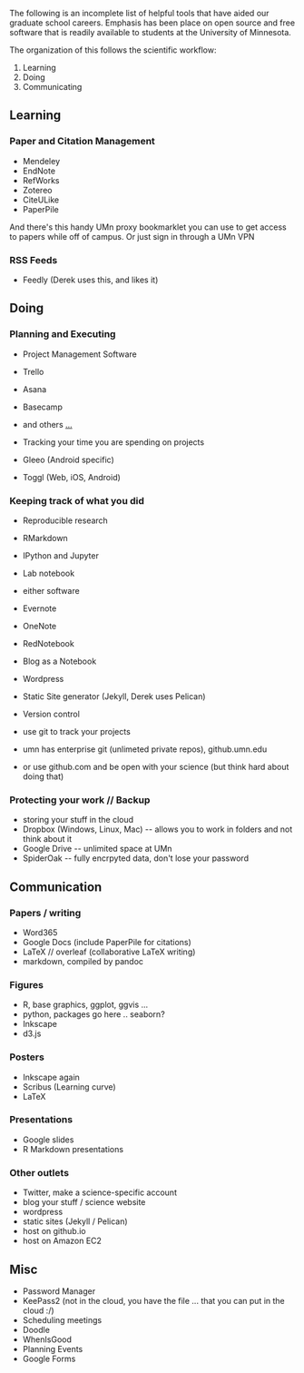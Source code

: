 The following is an incomplete list of helpful tools that have aided our graduate school careers.  Emphasis has been place on open source and free software that is readily available to students at the University of Minnesota.

The organization of this follows the scientific workflow:

1. Learning
2. Doing
3. Communicating


## Learning

### Paper and Citation Management

- Mendeley
- EndNote
- RefWorks
- Zotereo
- CiteULike
- PaperPile

And there's this handy UMn proxy bookmarklet you can use to get access to papers while off of campus. Or just sign in through a UMn VPN

### RSS Feeds

- Feedly (Derek uses this, and likes it)

## Doing

### Planning and Executing

- Project Management Software
 - Trello
 - Asana
 - Basecamp
 - and others [...](http://academia.stackexchange.com/questions/1190/what-are-some-good-project-management-tools-for-academics) 

- Tracking your time you are spending on projects
 - Gleeo (Android specific)
 - Toggl (Web, iOS, Android)

### Keeping track of what you did
- Reproducible research
 - RMarkdown
 - IPython and Jupyter

- Lab notebook
 - either software
  - Evernote
  - OneNote
  - RedNotebook
 - Blog as a Notebook
  - Wordpress
  - Static Site generator (Jekyll, Derek uses Pelican)

- Version control
 - use git to track your projects
 - umn has enterprise git (unlimeted private repos), github.umn.edu
 - or use github.com and be open with your science (but think hard about doing that)

### Protecting your work // Backup

- storing your stuff in the cloud
 - Dropbox (Windows, Linux, Mac) -- allows you to work in folders and not think about it
 - Google Drive -- unlimited space at UMn
 - SpiderOak -- fully encrpyted data, don't lose your password

## Communication

### Papers / writing

- Word365
- Google Docs (include PaperPile for citations)
- LaTeX // overleaf (collaborative LaTeX writing)
- markdown, compiled by pandoc

### Figures
- R, base graphics, ggplot, ggvis ...
- python, packages go here .. seaborn?
- Inkscape
- d3.js

### Posters

- Inkscape again
- Scribus (Learning curve)
- LaTeX 

### Presentations

- Google slides
- R Markdown presentations

### Other outlets

- Twitter, make a science-specific account
- blog your stuff / science website
 - wordpress
 - static sites (Jekyll / Pelican)
  - host on github.io
  - host on Amazon EC2

## Misc

- Password Manager
 - KeePass2 (not in the cloud, you have the file ... that you can put in the cloud :/)
- Scheduling meetings
 - Doodle
 - WhenIsGood
- Planning Events
 - Google Forms

